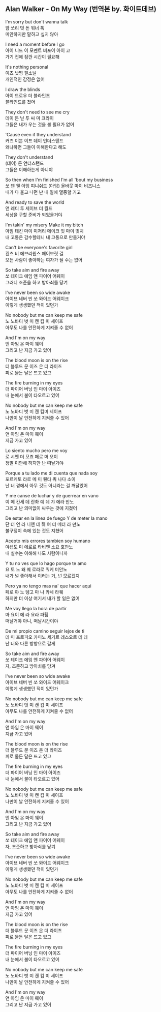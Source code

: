## Alan Walker - On My Way (번역본 by. 화이트데브)  

I'm sorry but don't wanna talk  
암 쏘리 벗 돈 워너 톡  
미안하지만 말하고 싶지 않아  
  
I need a moment before I go  
아이 니드 어 모멘트 비포어 아이 고  
가기 전에 잠깐 시간이 필요해  
  
It's nothing personal  
이츠 낫띵 펄소널  
개인적인 감정은 없어  
  
I draw the blinds  
아이 드로우 더 블라인즈  
블라인드를 쳤어  
  
They don't need to see me cry  
데이 돈 닏 투 씨 미 크라이  
그들은 내가 우는 것을 볼 필요가 없어  
  
'Cause even if they understand  
커즈 이븐 이프 데이 언더스탠드  
왜냐하면 그들이 이해한다고 해도  
  
They don't understand  
(데이) 돈 언더스탠드  
그들은 이해하는게 아니야  
  
So then when I'm finished I'm all 'bout my business  
쏘 덴 웬 아임 피니쉬드 (아임) 올바웃 마이 비즈니스  
내가 다 울고 나면 난 내 일에 열중할 거고  
  
And ready to save the world  
앤 레디 투 세이브 더 월드  
세상을 구할 준비가 되었을거야  
  
I'm takin' my misery Make it my bitch  
아임 테킨 마이 미저리 메이크 잇 마이 빗치  
내 고통은 감수할테니 내 고통으로 만들거야  
  
Can't be everyone's favorite girl  
캔츠 비 에브리원스 페이보릿 걸  
모든 사람이 좋아하는 여자가 될 수는 없어  
  
So take aim and fire away  
쏘 테이크 에임 앤 파이어 어웨이  
그러니 조준을 하고 방아쇠를 당겨  
  
I've never been so wide awake  
아이브 네버 빈 쏘 와이드 어웨이크  
이렇게 생생했던 적이 있던가  
  
No nobody but me can keep me safe  
노 노바디 벗 미 캔 킵 미 세이프  
아무도 나를 안전하게 지켜줄 수 없어  
  
And I'm on my way  
앤 아임 온 마이 웨이  
그리고 난 지금 가고 있어  
  
The blood moon is on the rise  
더 블루드 문 이즈 온 더 라이즈  
피로 물든 달은 뜨고 있고  
  
The fire burning in my eyes  
더 파이어 버닝 인 마이 아이즈  
내 눈에서 불이 타오르고 있어  
  
No nobody but me can keep me safe  
노 노바디 벗 미 캔 킵미 세이프  
나만이 날 안전하게 지켜줄 수 있어  
  
And I'm on my way  
앤 아임 온 마이 웨이  
지금 가고 있어  
  
Lo siento mucho pero me voy  
로 시엔 더 모죠 페로 머 오이  
정말 미안해 하지만 난 떠날거야  
  
Porque a tu lado me di cuenta que nada soy  
포르케토 라로 메 미 퀜타 쿼 나다 소이  
난 너 곁에서 아무 것도 아니라는 걸 깨달았어  
  
Y me canse de luchar y de guerrear en vano  
이 메 칸세 데 란촤 예 데 갸 에라 반노  
그리고 난 의미없이 싸우는 것에 지쳤어  
  
De estar en la linea de fuego Y de meter la mano  
단 더 언 라 니엔 데 풰 여 더 메터 라 만노  
불구덩이 속에 있는 것도 지쳤어  
  
Acepto mis errores tambien soy humano  
야셉도 미 에로르 타비엔 소요 호만노  
내 실수는 이해해 나도 사람이니까  
  
Y tu no ves que lo hago porque te amo  
요 토 노 왜 퀘 로라로 쿼케 미안노  
내가 널 좋아해서 이러는 거, 넌 모르겠지  
  
Pero ya no tengo mas na' que hacer aqui  
페로 야 노 텡고 마 나 카세 라퀘  
하지만 더 이상 여기서 내가 할 일은 없어  
  
Me voy llego la hora de partir  
마 요이 에 라 요라 파퉴  
떠날거야 아니, 떠날시간이야  
  
De mi propio camino seguir lejos de ti  
데 미 프로피오 카미노 세기르 레스오르 데 테  
난 너와 다른 방향으로 갈게  
  
So take aim and fire away  
쏘 테이크 에임 앤 파이어 어웨이  
자, 조준하고 방아쇠를 당겨  
  
I've never been so wide awake  
아이브 네버 빈 쏘 와이드 어웨이크  
이렇게 생생했던 적이 있던가  
  
No nobody but me can keep me safe  
노 노바디 벗 미 캔 킵 미 세이프  
아무도 나를 안전하게 지켜줄 수 없어  
  
And I'm on my way  
앤 아임 온 마이 웨이  
지금 가고 있어  
  
The blood moon is on the rise  
더 블루드 문 이즈 온 더 라이즈  
피로 물든 달은 뜨고 있고  
  
The fire burning in my eyes  
더 파이어 버닝 인 마이 아이즈  
내 눈에서 불이 타오르고 있어  
  
No nobody but me can keep me safe  
노 노바디 벗 미 캔 킵 미 세이프  
나만이 날 안전하게 지켜줄 수 있어  
  
And I'm on my way  
앤 아임 온 마이 웨이  
그리고 난 지금 가고 있어  
  
So take aim and fire away  
쏘 테이크 에임 앤 파이어 어웨이  
자, 조준하고 방아쇠를 당겨  
  
I've never been so wide awake  
아이브 네버 빈 쏘 와이드 어웨이크  
이렇게 생생했던 적이 있던가  
  
No nobody but me can keep me safe  
노 노바디 벗 미 캔 킵 미 세이프  
아무도 나를 안전하게 지켜줄 수 없어  
  
And I'm on my way  
앤 아임 온 마이 웨이  
지금 가고 있어  
  
The blood moon is on the rise  
더 블루드 문 이즈 온 더 라이즈  
피로 물든 달은 뜨고 있고  
  
The fire burning in my eyes  
더 파이어 버닝 인 마이 아이즈  
내 눈에서 불이 타오르고 있어  
  
No nobody but me can keep me safe  
노 노바디 벗 미 캔 킵 미 세이프  
나만이 날 안전하게 지켜줄 수 있어  
  
And I'm on my way  
앤 아임 온 마이 웨이  
그리고 난 지금 가고 있어  

